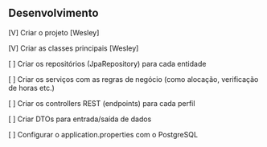 ## Desenvolvimento

[V] Criar o projeto [Wesley]

[V] Criar as classes principais [Wesley]

[ ] Criar os repositórios (JpaRepository) para cada entidade

[ ] Criar os serviços com as regras de negócio (como alocação, verificação de horas etc.)

[ ] Criar os controllers REST (endpoints) para cada perfil

[ ] Criar DTOs para entrada/saída de dados

[ ] Configurar o application.properties com o PostgreSQL
